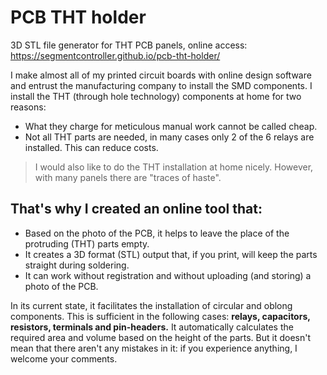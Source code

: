 # PCB THT holder

3D STL file generator for THT PCB panels, online access: https://segmentcontroller.github.io/pcb-tht-holder/

I make almost all of my printed circuit boards with online design software and entrust the manufacturing company to install the SMD components. I install the THT (through hole technology) components at home for two reasons:
- What they charge for meticulous manual work cannot be called cheap.
- Not all THT parts are needed, in many cases only 2 of the 6 relays are installed. This can reduce costs.

>I would also like to do the THT installation at home nicely. However, with many panels there are "traces of haste".

## That's why I created an **online tool** that:
- Based on the photo of the PCB, it helps to leave the place of the protruding (THT) parts empty.
- It creates a 3D format (STL) output that, if you print, will keep the parts straight during soldering.
- It can work without registration and without uploading (and storing) a photo of the PCB.

In its current state, it facilitates the installation of circular and oblong components. This is sufficient in the following cases: **relays, capacitors, resistors, terminals and pin-headers.** It automatically calculates the required area and volume based on the height of the parts. But it doesn't mean that there aren't any mistakes in it: if you experience anything, I welcome your comments.